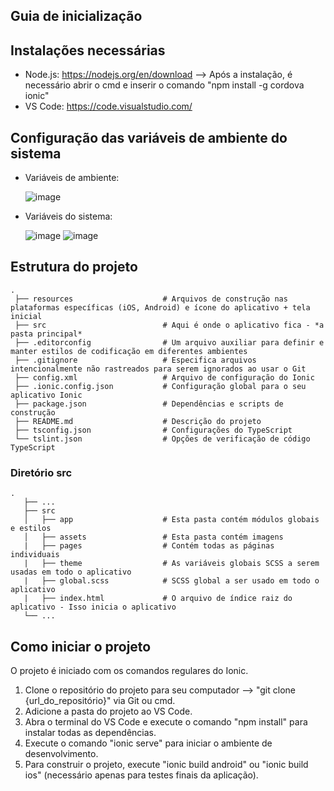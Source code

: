## Guia de inicialização

## Instalações necessárias

- Node.js: https://nodejs.org/en/download --> Após a instalação, é necessário abrir o cmd e inserir o comando "npm install -g cordova ionic" 
- VS Code: https://code.visualstudio.com/

## Configuração das variáveis de ambiente do sistema 

- Variáveis de ambiente:
  
  ![image](https://github.com/Sylvio-Cezar/alfabetizaSom/assets/75698717/d8858600-b029-44da-ad3d-ae3ae6a785c2)

- Variáveis do sistema:

  ![image](https://github.com/Sylvio-Cezar/alfabetizaSom/assets/75698717/f491273d-f6cc-49d2-89c4-86db07d48e98)
  ![image](https://github.com/Sylvio-Cezar/alfabetizaSom/assets/75698717/75915946-0365-41a8-b4d8-2906039aa45c)

## Estrutura do projeto

```
.
 ├── resources                    # Arquivos de construção nas plataformas específicas (iOS, Android) e ícone do aplicativo + tela inicial
 ├── src                          # Aqui é onde o aplicativo fica - *a pasta principal*
 ├── .editorconfig                # Um arquivo auxiliar para definir e manter estilos de codificação em diferentes ambientes
 ├── .gitignore                   # Especifica arquivos intencionalmente não rastreados para serem ignorados ao usar o Git
 ├── config.xml                   # Arquivo de configuração do Ionic
 ├── .ionic.config.json           # Configuração global para o seu aplicativo Ionic
 ├── package.json                 # Dependências e scripts de construção
 ├── README.md                    # Descrição do projeto
 ├── tsconfig.json                # Configurações do TypeScript
 └── tslint.json                  # Opções de verificação de código TypeScript
```

### Diretório src
```
.
   ├── ...
   ├── src                       
   │   ├── app                    # Esta pasta contém módulos globais e estilos
   │   ├── assets                 # Esta pasta contém imagens
   |   ├── pages                  # Contém todas as páginas individuais
   |   ├── theme                  # As variáveis globais SCSS a serem usadas em todo o aplicativo
   |   ├── global.scss            # SCSS global a ser usado em todo o aplicativo
   |   ├── index.html             # O arquivo de índice raiz do aplicativo - Isso inicia o aplicativo
   └── ...
```


## Como iniciar o projeto

O projeto é iniciado com os comandos regulares do Ionic.

1. Clone o repositório do projeto para seu computador --> "git clone {url_do_repositório}" via Git ou cmd.
2. Adicione a pasta do projeto ao VS Code.
3. Abra o terminal do VS Code e execute o comando "npm install" para instalar todas as dependências.
4. Execute o comando "ionic serve" para iniciar o ambiente de desenvolvimento.
5. Para construir o projeto, execute "ionic build android" ou "ionic build ios" (necessário apenas para testes finais da aplicação).
